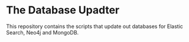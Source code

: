 # The Database Upadter

This repository contains the scripts that update out databases for Elastic Search, Neo4j and MongoDB. 

